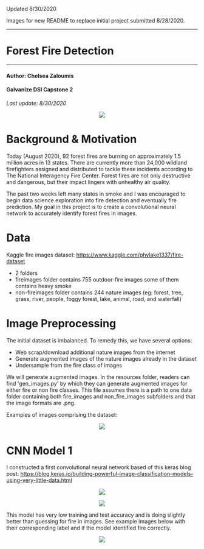 Updated 8/30/2020

Images for new README to replace initial project submitted 8/28/2020.

**********************************************
# Forest Fire Detection
**********************************************

#### Author: Chelsea Zaloumis
#### Galvanize DSI Capstone 2
*Last update: 8/30/2020*

 <p align="center">
 <img src="https://github.com/czaloumi/fire/blob/master/images/revised_version/cawildfire.jpeg" />
 </p>

# Background & Motivation

Today (August 2020), 92 forest fires are burning on approximately 1.5 million acres in 13 states. There are currently more than 24,000 wildland firefighters assigned and distributed to tackle these incidents according to The National Interagency Fire Center. Forest fires are not only destructive and dangerous, but their impact lingers with unhealthy air quality. 

The past two weeks left many states in smoke and I was encouraged to begin data science exploration into fire detection and eventually fire prediction. My goal in this project is to create a convolutional neural network to accurately identify forest fires in images.

# Data

Kaggle fire images dataset: https://www.kaggle.com/phylake1337/fire-dataset
 * 2 folders
 * fireimages folder contains 755 outdoor-fire images some of them contains heavy smoke
 * non-fireimages folder contains 244 nature images (eg: forest, tree, grass, river, people, foggy forest, lake, animal, road, and waterfall)

# Image Preprocessing

The initial dataset is imbalanced. To remedy this, we have several options:

  * Web scrap/download additional nature images from the internet
  * Generate augmented images of the nature images already in the dataset
  * Undersample from the fire class of images 
  
We will generate augmented images. In the resources folder, readers can find 'gen_images.py' by which they can generate augmented images for either fire or non fire classes. This file assumes there is a path to one data folder containing both fire_images and non_fire_images subfolders and that the image formats are .png.

Examples of images comprising the dataset:
 <p align="center">
 <img src="https://github.com/czaloumi/fire/blob/master/images/revised_version/test_image_examples.jpeg" />
 </p>

# CNN Model 1

I constructed a first convolutional neural network based of this keras blog post:
https://blog.keras.io/building-powerful-image-classification-models-using-very-little-data.html

 <p align="center">
 <img src="https://github.com/czaloumi/fire/blob/master/images/old/m1of_lasttry_summary.png" />
 </p>
 
 <p align="center">
 <img src="https://github.com/czaloumi/fire/blob/master/images/m1_loss_acc.jpeg" />
 </p>

This model has very low training and test accuracy and is doing slightly better than guessing for fire in images. See example images below with their corresponding label and if the model identified fire correctly.

 <p align="center">
 <img src="https://github.com/czaloumi/fire/blob/master/images/m1_predictions.jpeg" />
 </p>
